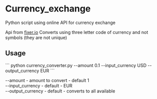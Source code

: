 # Currency_exchange
Python script using online API for currency exchange

Api from <a href="http://fixer.io/">fixer.io</a>
Converts using three letter code of currency and not symbols (they are not unique)
<h2>Usage</h2>
```
python currency_converter.py --amount 0.1 --input_currency USD --output_currency EUR
```

--amount - amount to convert - default 1<br>
--input_currency - default - EUR<br>
--output_currency - default - converts to all available<br>
